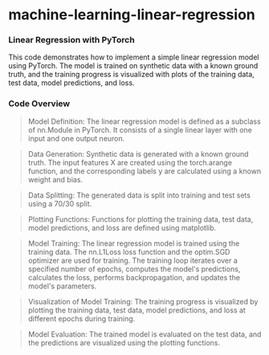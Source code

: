 # machine-learning-linear-regression


### Linear Regression with PyTorch

This code demonstrates how to implement a simple linear regression model using PyTorch. The model is trained on synthetic data with a known ground truth, and the training progress is visualized with plots of the training data, test data, model predictions, and loss.

### Code Overview

> Model Definition: The linear regression model is defined as a subclass of nn.Module in PyTorch. It consists of a single linear layer with one input and one output neuron.

> Data Generation: Synthetic data is generated with a known ground truth. The input features X are created using the torch.arange function, and the corresponding labels y are calculated using a known weight and bias.

> Data Splitting: The generated data is split into training and test sets using a 70/30 split.

> Plotting Functions: Functions for plotting the training data, test data, model predictions, and loss are defined using matplotlib.

> Model Training: The linear regression model is trained using the training data. The nn.L1Loss loss function and the optim.SGD optimizer are used for training. The training loop iterates over a specified number of epochs, computes the model's predictions, calculates the loss, performs backpropagation, and updates the model's parameters.

> Visualization of Model Training: The training progress is visualized by plotting the training data, test data, model predictions, and loss at different epochs during training.

> Model Evaluation: The trained model is evaluated on the test data, and the predictions are visualized using the plotting functions.